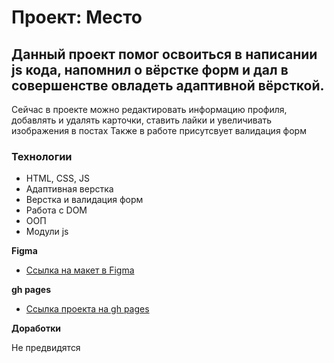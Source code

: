 # Проект: Место

## Данный проект помог освоиться в написании js кода, напомнил о вёрстке форм и дал в совершенстве овладеть адаптивной вёрсткой.
Сейчас в проекте можно редактировать информацию профиля, добавлять и удалять карточки, ставить лайки и увеличивать изображения в постах
Также в работе присутсвует валидация форм

### Технологии

* HTML, CSS, JS
* Адаптивная верстка
* Верстка и валидация форм
* Работа с DOM
* ООП
* Модули js

**Figma**

* [Ссылка на макет в Figma](https://www.figma.com/file/2cn9N9jSkmxD84oJik7xL7/JavaScript.-Sprint-4?node-id=0%3A1)

**gh pages**

* [Ссылка проекта на gh pages](https://y0uthhhhh.github.io/mesto/)

**Доработки**

Не предвидятся

